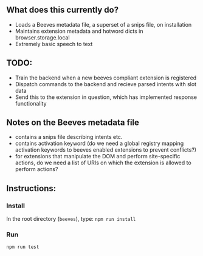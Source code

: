 ## What does this currently do?

- Loads a Beeves metadata file, a superset of a snips file, on installation
- Maintains extension metadata and hotword dicts in browser.storage.local
- Extremely basic speech to text

## TODO:

- Train the backend when a new beeves compliant extension is registered
- Dispatch commands to the backend and recieve parsed intents with slot data
- Send this to the extension in question, which has implemented response functionality

## Notes on the Beeves metadata file

- contains a snips file describing intents etc.
- contains activation keyword (do we need a global registry mapping activation keywords to beeves enabled extensions to prevent conflicts?)
- for extensions that manipulate the DOM and perform site-specific actions, do we need a list of URIs on which the extension is allowed to perform actions?

## Instructions:


### Install

In the root directory (`beeves`), type:
`npm run install`

### Run
`npm run test`
